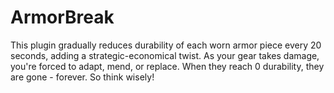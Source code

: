 # **ArmorBreak**
This plugin gradually reduces durability of each worn armor piece every 20 seconds, adding a strategic-economical twist.
As your gear takes damage, you're forced to adapt, mend, or replace.
When they reach 0 durability, they are gone - forever. So think wisely!

